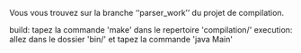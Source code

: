 Vous vous trouvez sur la branche ‘‘parser_work’’ du projet de compilation.

build: tapez la commande 'make' dans le repertoire 'compilation/'
execution: allez dans le dossier 'bin/' et tapez la commande 'java Main'